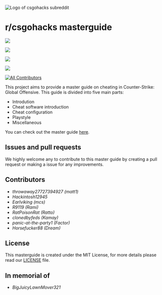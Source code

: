 ![Logo of csgohacks subreddit](https://i.imgur.com/j0i3g9o.png)

# r/csgohacks masterguide

![](https://img.shields.io/badge/autism-included-brightgreen)

![](https://img.shields.io/badge/gamesense%20invite%20code-begging-green)

![](https://img.shields.io/badge/onetap%20reslover-missing-orange)

![](https://img.shields.io/badge/neverlose-neverwin-blue)

[![All Contributors](https://img.shields.io/badge/all_contributors-8-orange.svg?style=flat-square)](./#contributors-)

This project aims to provide a master guide on cheating in Counter-Strike: Global Offensive. This guide is divided into five main parts:

* Introdution
* Cheat software introduction
* Cheat configuration
* Playstyle
* Miscellaneous

You can check out the master guide [here](https://matt12945.gitbook.io/csgo-subreddit/).

## Issues and pull requests

We highly welcome any to contribute to this master guide by creating a pull request or making a issue for any improvements.

## Contributors

* _throwaway27727394927 \(matt1\)_ 
* _Hackintosh12945_
* _Earlviking \(mcs\)_
* _R9119 \(Rami\)_
* _RatPoisonRat \(Ratto\)_
* _clonedbyfeds \(Kamay\)_
* _panic-at-the-party1 \(Factor\)_
* _Horsefucker88 \(Dream\)_

## License

This masterguide is created under the MIT License, for more details please read our [LICENSE](https://github.com/csgohacks/master-guide/blob/master/LICENSE) file.

## In memorial of

* _BigJuicyLawnMover321_

